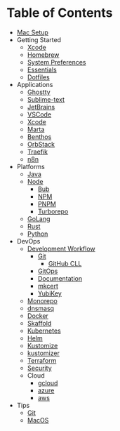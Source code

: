 # Table of Contents

- [Mac Setup](../README.md)
- Getting Started
  - [Xcode](essentials/xcode.md)
  - [Homebrew](essentials/brew.md)
  - [System Preferences](essentials/system-preferences.md)
  - [Essentials](essentials/essentials.md)
  - [Dotfiles](essentials/dotfiles.md)
- Applications
  - [Ghostty](apps/ghostty.md)
  - [Sublime-text](apps/sublime-text.md)
  - [JetBrains](apps/jetbrains.md)
  - [VSCode](apps/vscode.md)
  - [Xcode](apps/xcode.md)
  - [Marta](apps/marta.md)
  - [Benthos](apps/benthos.md)
  - [OrbStack](apps/orbstack.md)
  - [Traefik](apps/traefik.md)
  - [n8n](apps/n8n.md)
- Platforms
  - [Java](platforms/java/java.md)
  - [Node](platforms/node/node.md)
    - [Bub](platforms/node/bun.md)
    - [NPM](platforms/node/npm.md)
    - [PNPM](platforms/node/pnpm.md)
    - [Turborepo](platforms/node/turborepo.md)
  - [GoLang](platforms/go/golang.md)
  - [Rust](platforms/rust/rust.md)
  - [Python](platforms/python/python.md)
- DevOps
  - [Development Workflow](devops/devflow/development-workflow.md)
    - [Git](devops/devflow/git.md)
      - [GitHub CLL](devops/devflow/gh.md)
    - [GitOps](devops/devflow/gitops.md)
    - [Documentation](devops/devflow/documentation.md)
    - [mkcert](devops/devflow/mkcert.md)
    - [YubiKey](devops/devflow/yubikey.md)
  - [Monorepo](devops/monorepo.md)
  - [dnsmasq](devops/dnsmasq.md)
  - [Docker](devops/docker.md)
  - [Skaffold](devops/skaffold.md)
  - [Kubernetes](devops/kubernetes.md)
  - [Helm](devops/helm.md)
  - [Kustomize](devops/kustomize.md)
  - [kustomizer](devops/kustomizer.md)
  - [Terraform](devops/terraform.md)
  - [Security](devops/security.md)
  - Cloud
    - [gcloud](devops/cloud/gcloud.md)
    - [azure](devops/cloud/azure.md)
    - [aws](devops/cloud/aws.md)
- Tips
  - [Git](tips/git.md)
  - [MacOS](tips/macos.md)
